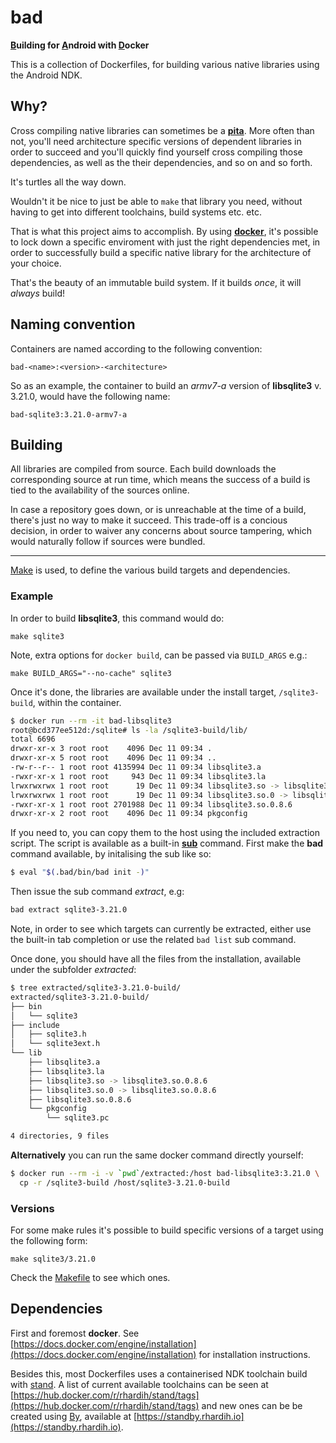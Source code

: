 # bad

**[B](https://github.com/rhardih/bad)uilding for [A](https://github.com/rhardih/bad)ndroid with [D](https://github.com/rhardih/bad)ocker**

This is a collection of Dockerfiles, for building various native libraries using
the Android NDK.

## Why?

Cross compiling native libraries can sometimes be a
[**pita**](https://www.urbandictionary.com/define.php?term=pita). More often than
not, you'll need architecture specific versions of dependent libraries in order
to succeed and you'll quickly find yourself cross compiling those dependencies,
as well as the their dependencies, and so on and so forth.

It's turtles all the way down.

Wouldn't it be nice to just be able to `make` that library you need, without having to get into different toolchains, build systems etc. etc.

That is what this project aims to accomplish. By using [**docker**](https://www.docker.com), it's possible to lock down a specific enviroment with just the right dependencies met, in order to successfully build a specific native library for the architecture of your choice.

That's the beauty of an immutable build system. If it builds *once*, it will *always* build!

## Naming convention

Containers are named according to the following convention:

`bad-<name>:<version>-<architecture>`

So as an example, the container to build an *armv7-a* version of **libsqlite3** v. 3.21.0, would have the following name:

`bad-sqlite3:3.21.0-armv7-a`

## Building

All libraries are compiled from source. Each build downloads the corresponding
source at run time, which means the success of a build is tied to the
availability of the sources online.

In case a repository goes down, or is unreachable at the time of a build,
there's just no way to make it succeed. This trade-off is a concious decision,
in order to waiver any concerns about source tampering, which would naturally
follow if sources were bundled.

---

[Make](https://www.gnu.org/software/make) is used, to define the various build
targets and dependencies.


### Example

In order to build **libsqlite3**, this command would do:

`make sqlite3`

Note, extra options for `docker build`, can be passed via `BUILD_ARGS` e.g.:

`make BUILD_ARGS="--no-cache" sqlite3`

Once it's done, the libraries are available under the install target, `/sqlite3-build`, within the container.

```bash
$ docker run --rm -it bad-libsqlite3
root@bcd377ee512d:/sqlite# ls -la /sqlite3-build/lib/
total 6696
drwxr-xr-x 3 root root    4096 Dec 11 09:34 .
drwxr-xr-x 5 root root    4096 Dec 11 09:34 ..
-rw-r--r-- 1 root root 4135994 Dec 11 09:34 libsqlite3.a
-rwxr-xr-x 1 root root     943 Dec 11 09:34 libsqlite3.la
lrwxrwxrwx 1 root root      19 Dec 11 09:34 libsqlite3.so -> libsqlite3.so.0.8.6
lrwxrwxrwx 1 root root      19 Dec 11 09:34 libsqlite3.so.0 -> libsqlite3.so.0.8.6
-rwxr-xr-x 1 root root 2701988 Dec 11 09:34 libsqlite3.so.0.8.6
drwxr-xr-x 2 root root    4096 Dec 11 09:34 pkgconfig
```

If you need to, you can copy them to the host using the included extraction
script. The script is available as a built-in
**[sub](https://github.com/basecamp/sub)** command. First make the
**bad** command available, by initalising the sub like so:

```bash
$ eval "$(.bad/bin/bad init -)"
```

Then issue the sub command *extract*, e.g:

```bash
bad extract sqlite3-3.21.0
```

Note, in order to see which targets can currently be extracted, either use the
built-in tab completion or use the related `bad list` sub command.

Once done, you should have all the files from the installation, available under
the subfolder *extracted*:

```bash
$ tree extracted/sqlite3-3.21.0-build/
extracted/sqlite3-3.21.0-build/
├── bin
│   └── sqlite3
├── include
│   ├── sqlite3.h
│   └── sqlite3ext.h
└── lib
    ├── libsqlite3.a
    ├── libsqlite3.la
    ├── libsqlite3.so -> libsqlite3.so.0.8.6
    ├── libsqlite3.so.0 -> libsqlite3.so.0.8.6
    ├── libsqlite3.so.0.8.6
    └── pkgconfig
        └── sqlite3.pc

4 directories, 9 files
```

**Alternatively** you can run the same docker command directly yourself:

```bash
$ docker run --rm -i -v `pwd`/extracted:/host bad-libsqlite3:3.21.0 \
  cp -r /sqlite3-build /host/sqlite3-3.21.0-build
```

### Versions

For some make rules it's possible to build specific versions of a target using
the following form:

`make sqlite3/3.21.0`

Check the [Makefile](https://github.com/rhardih/bad/blob/master/Makefile) to see
which ones.

## Dependencies

First and foremost **docker**. See
[https://docs.docker.com/engine/installation](https://docs.docker.com/engine/installation)
for installation instructions.

Besides this, most Dockerfiles uses a containerised NDK toolchain build with
[stand](https://github.com/rhardih/stand). A list of current available
toolchains can be seen at
[https://hub.docker.com/r/rhardih/stand/tags](https://hub.docker.com/r/rhardih/stand/tags)
and new ones can be be created using [By](https://github.com/rhardih/by),
available at [https://standby.rhardih.io](https://standby.rhardih.io).
